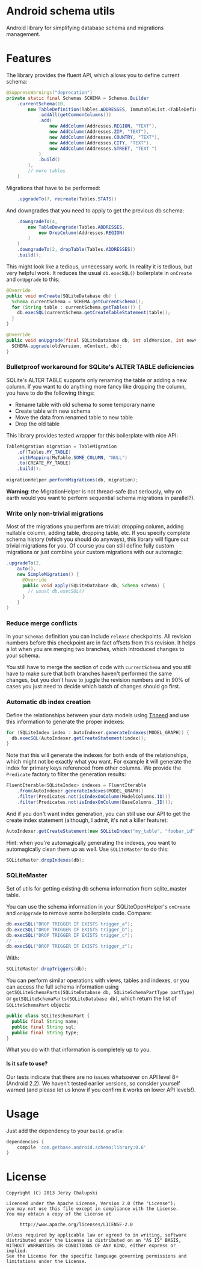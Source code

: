 Android schema utils
====================
Android library for simplifying database schema and migrations management.

Features
========
The library provides the fluent API, which allows you to define current schema:
```java
@SuppressWarnings("deprecation")
private static final Schemas SCHEMA = Schemas.Builder
    .currentSchema(10,
        new TableDefinition(Tables.ADDRESSES, ImmutableList.<TableDefinitionOperation>builder()
            .addAll(getCommonColumns())
            .add(
                new AddColumn(Addresses.REGION, "TEXT"),
                new AddColumn(Addresses.ZIP, "TEXT"),
                new AddColumn(Addresses.COUNTRY, "TEXT"),
                new AddColumn(Addresses.CITY, "TEXT"),
                new AddColumn(Addresses.STREET, "TEXT ")
            )
            .build()
        ),
        // more tables
    )
```

Migrations that have to be performed:
```java
    .upgradeTo(7, recreate(Tables.STATS))
```

And downgrades that you need to apply to get the previous db schema:
```java
    .downgradeTo(4,
        new TableDowngrade(Tables.ADDRESSES,
            new DropColumn(Addresses.REGION)
        )
    )
    .downgradeTo(2, dropTable(Tables.ADDRESSES))
    .build();
```

This might look like a tedious, unnecessary work. In reality it is tedious, but very helpful work. It reduces the usual `db.execSQL()` boilerplate in `onCreate` and `onUpgrade` to this:
```java
@Override
public void onCreate(SQLiteDatabase db) {
  Schema currentSchema = SCHEMA.getCurrentSchema();
  for (String table : currentSchema.getTables()) {
    db.execSQL(currentSchema.getCreateTableStatement(table));
  }
}

@Override
public void onUpgrade(final SQLiteDatabase db, int oldVersion, int newVersion) {
  SCHEMA.upgrade(oldVersion, mContext, db);
}
```

### Bulletproof workaround for SQLite's ALTER TABLE deficiencies
SQLite's ALTER TABLE supports only renaming the table or adding a new column. If you want to do anything more fancy like dropping the column, you have to do the following things:

* Rename table with old schema to some temporary name
* Create table with new schema
* Move the data from renamed table to new table
* Drop the old table

This library provides tested wrapper for this boilerplate with nice API:

```java
TableMigration migration = TableMigration
    .of(Tables.MY_TABLE)
    .withMapping(MyTable.SOME_COLUMN, "NULL")
    .to(CREATE_MY_TABLE)
    .build();
    
migrationHelper.performMigrations(db, migration);
```

**Warning**: the MigrationHelper is not thread-safe (but seriously, why on earth would you want to perform sequential schema migrations in parallel?).

### Write only non-trivial migrations
Most of the migrations you perform are trivial: dropping column, adding nullable column, adding table, dropping table, etc. If you specify complete schema history (which you should do anyways), this library will figure out trivial migrations for you. Of course you can still define fully custom migrations or just combine your custom migrations with our automagic:

```java
.upgradeTo(2,
    auto(),
    new SimpleMigration() {
      @Override
      public void apply(SQLiteDatabase db, Schema schema) {
        // usual db.execSQL() 
      }
    }
)
```

### Reduce merge conflicts
In your `Schemas` definition you can include `release` checkpoints. All revision numbers before this checkpoint are in fact offsets from this revision. It helps a lot when you are merging two branches, which introduced changes to your schema.

You still have to merge the section of code with `currentSchema` and you still have to make sure that both branches haven't performed the same changes, but you don't have to juggle the revision numbers and in 90% of cases you just need to decide which batch of changes should go first.

### Automatic db index creation
Define the relationships between your data models using [Thneed](https://github.com/chalup/thneed) and use this information to generate the proper indexes:
```java
for (SQLiteIndex index : AutoIndexer.generateIndexes(MODEL_GRAPH)) {
  db.execSQL(AutoIndexer.getCreateStatement(index));
}
```

Note that this will generate the indexes for both ends of the relationships, which might not be exactly what you want. For example it will generate the index for primary keys referenced from other columns. We provide the `Predicate` factory to filter the generation results:
```java
FluentIterable<SQLiteIndex> indexes = FluentIterable
    .from(AutoIndexer.generateIndexes(MODEL_GRAPH))
    .filter(Predicates.not(isIndexOnColumn(ModelColumns.ID)))
    .filter(Predicates.not(isIndexOnColumn(BaseColumns._ID)));
```

And if you don't want index generation, you can still use our API to get the create index statement (although, I admit, it's not a killer feature):
```java
AutoIndexer.getCreateStatement(new SQLiteIndex("my_table", "foobar_id"));
```

Hint: when you're automagically generating the indexes, you want to automagically clean them up as well. Use `SQLiteMaster` to do this:
```java
SQLiteMaster.dropIndexes(db);
```

### SQLiteMaster
Set of utils for getting existing db schema information from sqlite_master table.

You can use the schema information in your SQLiteOpenHelper's `onCreate` and `onUpgrade` to remove some boilerplate code. Compare:

```java
db.execSQL("DROP TRIGGER IF EXISTS trigger_a");
db.execSQL("DROP TRIGGER IF EXISTS trigger_b");
db.execSQL("DROP TRIGGER IF EXISTS trigger_c");
// ...
db.execSQL("DROP TRIGGER IF EXISTS trigger_z");
```

With:
```java
SQLiteMaster.dropTriggers(db);
```

You can perform similar operations with views, tables and indexes, or you can access the full schema information using `getSQLiteSchemaParts(SQLiteDatabase db, SQLiteSchemaPartType partType)` or `getSQLiteSchemaParts(SQLiteDatabase db)`, which return the list of `SQLiteSchemaPart` objects:

```java
public class SQLiteSchemaPart {
  public final String name;
  public final String sql;
  public final String type;
}
```

What you do with that information is completely up to you.

#### Is it safe to use?
Our tests indicate that there are no issues whatsoever on API level 8+ (Android 2.2). We haven't tested earlier versions, so consider yourself warned (and please let us know if you confirm it works on lower API levels!).

Usage
=====
Just add the dependency to your `build.gradle`:

```groovy
dependencies {
    compile 'com.getbase.android.schema:library:0.6'
}
```

License
=======

    Copyright (C) 2013 Jerzy Chalupski

    Licensed under the Apache License, Version 2.0 (the "License");
    you may not use this file except in compliance with the License.
    You may obtain a copy of the License at

         http://www.apache.org/licenses/LICENSE-2.0

    Unless required by applicable law or agreed to in writing, software
    distributed under the License is distributed on an "AS IS" BASIS,
    WITHOUT WARRANTIES OR CONDITIONS OF ANY KIND, either express or implied.
    See the License for the specific language governing permissions and
    limitations under the License. 
